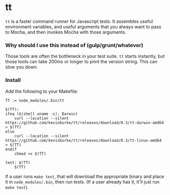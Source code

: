 # tt

`tt` is a faster command runner for Javascript tests. It assembles useful
environment variables, and useful arguments that you always want to pass to
Mocha, and then invokes Mocha with those arguments.

### Why should I use this instead of (gulp/grunt/whatever)

Those tools are often the bottleneck in your test suite. `tt` starts instantly,
but those tools can take 200ms or longer to print the version string. This can
slow you down.

### Install

Add the following to your Makefile:

```
TT := node_modules/.bin/tt

$(TT):
ifeq ($(shell uname -s), Darwin)
	curl --location --silent https://github.com/kevinburke/tt/releases/download/0.3/tt-darwin-amd64 > $(TT)
else
	curl --location --silent https://github.com/kevinburke/tt/releases/download/0.3/tt-linux-amd64 > $(TT)
endif
	chmod +x $(TT)

test: $(TT)
	$(TT)
```

If a user runs `make test`, that will download the appropriate binary and place
it in `node_modules/.bin`, then run tests. (If a user already has it, it'll just
run `make test`).
